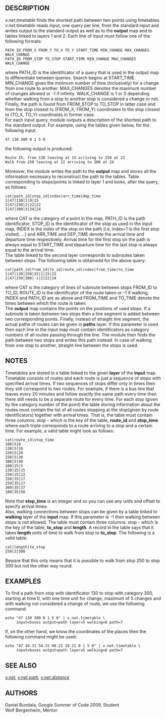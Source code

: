 ## DESCRIPTION

*v.net.timetable* finds the shortest path between two points using
timetables. *v.net.timetable* reads input, one query per line, from the
standard input and writes output to the standard output as well as to
the **output** map and to tables linked to layers 1 and 2. Each line of
input must follow one of the following formats:

```
PATH_ID FROM_X FROM_Y TO_X TO_Y START_TIME MIN_CHANGE MAX_CHANGES WALK_CHANGE
PATH_ID FROM_STOP TO_STOP START_TIME MIN_CHANGE MAX_CHANGES WALK_CHANGE
```

where PATH_ID is the identificator of a query that is used in the output
map to differentiate between queries. Search begins at START_TIME.
MIN_CHANGE gives the minimum number of time (inclusively) for a change
from one route to another. MAX_CHANGES denotes the maximum number of
changes allowed or -1 if infinity. WALK_CHANGE is 1 or 0 depending
whether walking from a stop to another stop is considered a change or
not. Finally, the path is found from FROM_STOP to TO_STOP in latter case
and from the stop closest to (FROM_X, FROM_Y) coordinates to the stop
closest to (TO_X, TO_Y) coordinates in former case.\
For each input query, module outputs a description of the shortest path
to the standard output. For example, using the tables given below, for
the following input:

```
47 130 300 0 1 5 0
```

the following output is produced:

```
Route 15, from 130 leaving at 15 arriving to 250 at 22
Walk from 250 leaving at 22 arriving to 300 at 24
```

Moreover, the module writes the path to the **output** map and stores
all the information necessary to reconstruct the path to the tables.
Table corresponding to stops/points is linked to layer 1 and looks,
after the query, as follows:

```
cat|path_id|stop_id|index|arr_time|dep_time
1|47|130|1|0|15
2|47|250|2|22|22
3|47|300|3|24|24
```

where CAT is the category of a point in the map, PATH_ID is the path
identificator, STOP_ID is the identificator of the stop as used in the
input map, INDEX is the index of the stop on the path (i.e, index=1 is
the first stop visited, \...) and ARR_TIME and DEP_TIME denote the
arrival time and departure time respectively. Arrival time for the first
stop on the path is always equal to START_TIME and departure time for
the last stop is always equal to the arrival time.\
The table linked to the second layer corresponds to subroutes taken
between stops. The following table is obtainedd for the above query:

```
cat|path_id|from_id|to_id|route_id|index|from_time|to_time
1|47|130|250|15|1|15|22
2|47|250|300|-1|2|22|24
```

where CAT is the category of lines of subroute between stops FROM_ID to
TO_ID, ROUTE_ID is the identificator of the route taken or -1 if
walking, INDEX and PATH_ID are as above and FROM_TIME and TO_TIME denote
the times between which the route is taken.\
The **output** map contains the points on the positions of used stops.
If a subroute is taken between two stops then a line segment is added
between two corresponding points. Finally, instead of straight line
segment, the actual paths of routes can be given in **paths** layer. If
this parameter is used then each line in the input map must contain
identificators as category numbers of all routes passing through the
line. The module then finds the path between two stops and writes this
path instead. In case of walking from one stop to another, straight line
between the stops is used.

## NOTES

Timetables are stored in a table linked to the given **layer** of the
**input** map. Timetable consists of routes and each route is just a
sequence of stops with specified arrival times. If two sequences of
stops differ only in times then they still correspond to two routes. For
example, if there is a bus line that leaves every 20 minutes and follow
exactly the same path every time then there still needs to be a separate
route for every time. For each stop (given by the category number of the
point) the table storing information about the routes must contain the
list of all routes stopping at the stop(given by route identificators)
together with arrival times. That is, the table must contain three
columns: stop - which is the key of the table, **route_id** and
**stop_time** where each triple corresponds to a route arriving to a
stop and a certain time. For example, a valid table might look as
follows:

```
cat|route_id|stop_time
100|5|0
130|5|10
150|5|20
250|5|30
300|5|40
260|15|5
130|15|15
250|15|22
150|35|17
250|35|27
300|35|37
100|35|50
```

Note that **stop_time** is an integer and so you can use any units and
offset to specify arrival times.\
Also, walking connections between stops can be given by a table linked
to **walking** layer of the **input** map. If this parameter is -1 then
walking between stops is not allowed. The table must contain three
columns: stop - which is the key of the table, **to_stop** and
**length**. A record in the table says that it takes **length** units of
time to walk from stop to **to_stop**. The following is a valid table:

```
cat|length|to_stop
250|2|300
```

Beware that this only means that it is possible to walk from stop 250 to
stop 300 but not the other way round.

## EXAMPLES

To find a path from stop with identificator 130 to stop with category
300, starting at time 0, with one time unit for change, maximum of 5
changes and with walking not considered a change of route, we use the
following command:

```
echo "47 130 300 0 1 5 0" | v.net.timetable \
     input=buses output=path layer=5 walking=6 path=7
```

If, on the other hand, we know the coordinates of the places then the
following command might be used:

```
echo "47 10.31 54.31 90.21 28.21 0 1 5 0" | v.net.timetable \
     input=buses output=path layer=5 walking=6 path=7
```

## SEE ALSO

*[v.net](v.net.html), [v.net.path](v.net.path.html),
[v.net.distance](v.net.distance.html)*

## AUTHORS

Daniel Bundala, Google Summer of Code 2009, Student\
Wolf Bergenheim, Mentor
